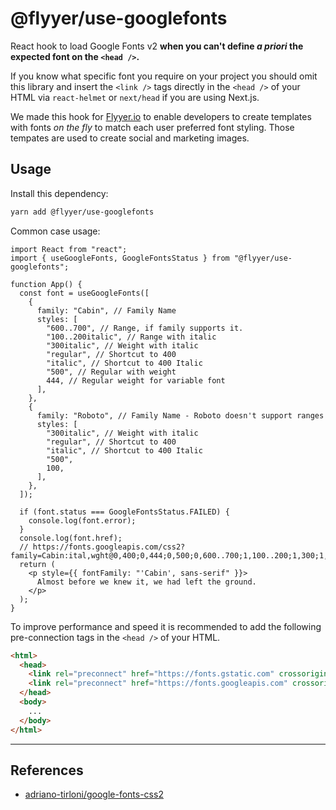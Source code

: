 # @flyyer/use-googlefonts

React hook to load Google Fonts v2 **when you can't define _a priori_ the expected font on the `<head />`.**

If you know what specific font you require on your project you should omit this library and insert the `<link />` tags directly in the `<head />` of your HTML via `react-helmet` or `next/head` if you are using Next.js.

We made this hook for [Flyyer.io](https://flyyer.io?ref=github) to enable developers to create templates with fonts _on the fly_ to match each user preferred font styling. Those tempates are used to create social and marketing images.

## Usage

Install this dependency:

```sh
yarn add @flyyer/use-googlefonts
```

Common case usage:

```tsx
import React from "react";
import { useGoogleFonts, GoogleFontsStatus } from "@flyyer/use-googlefonts";

function App() {
  const font = useGoogleFonts([
    {
      family: "Cabin", // Family Name
      styles: [
        "600..700", // Range, if family supports it.
        "100..200italic", // Range with italic
        "300italic", // Weight with italic
        "regular", // Shortcut to 400
        "italic", // Shortcut to 400 Italic
        "500", // Regular with weight
        444, // Regular weight for variable font
      ],
    },
    {
      family: "Roboto", // Family Name - Roboto doesn't support ranges
      styles: [
        "300italic", // Weight with italic
        "regular", // Shortcut to 400
        "italic", // Shortcut to 400 Italic
        "500",
        100,
      ],
    },
  ]);

  if (font.status === GoogleFontsStatus.FAILED) {
    console.log(font.error);
  }
  console.log(font.href);
  // https://fonts.googleapis.com/css2?family=Cabin:ital,wght@0,400;0,444;0,500;0,600..700;1,100..200;1,300;1,400;1,600..700&family=Roboto:ital,wght@0,100;0,400;0,500;1,300;1,400&display=auto
  return (
    <p style={{ fontFamily: "'Cabin', sans-serif" }}>
      Almost before we knew it, we had left the ground.
    </p>
  );
}
```

To improve performance and speed it is recommended to add the following pre-connection tags in the `<head />` of your HTML.

```html
<html>
  <head>
    <link rel="preconnect" href="https://fonts.gstatic.com" crossorigin>
    <link rel="preconnect" href="https://fonts.googleapis.com" crossorigin>
  </head>
  <body>
    ...
  </body>
</html>
```

---

## References

* [adriano-tirloni/google-fonts-css2](https://github.com/adriano-tirloni/google-fonts-css2)
